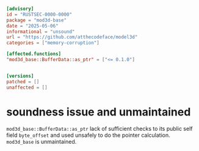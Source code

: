 ```toml
[advisory]
id = "RUSTSEC-0000-0000"
package = "mod3d-base"
date = "2025-05-06"
informational = "unsound"
url = "https://github.com/atthecodeface/model3d"
categories = ["memory-corruption"]

[affected.functions]
"mod3d_base::BufferData::as_ptr" = ["<= 0.1.0"]


[versions]
patched = []
unaffected = []
```

# soundness issue and unmaintained
`mod3d_base::BufferData::as_ptr` lack of sufficient checks to its public self field `byte_offset` and used unsafely to do the pointer calculation.
`mod3d_base` is unmaintained.